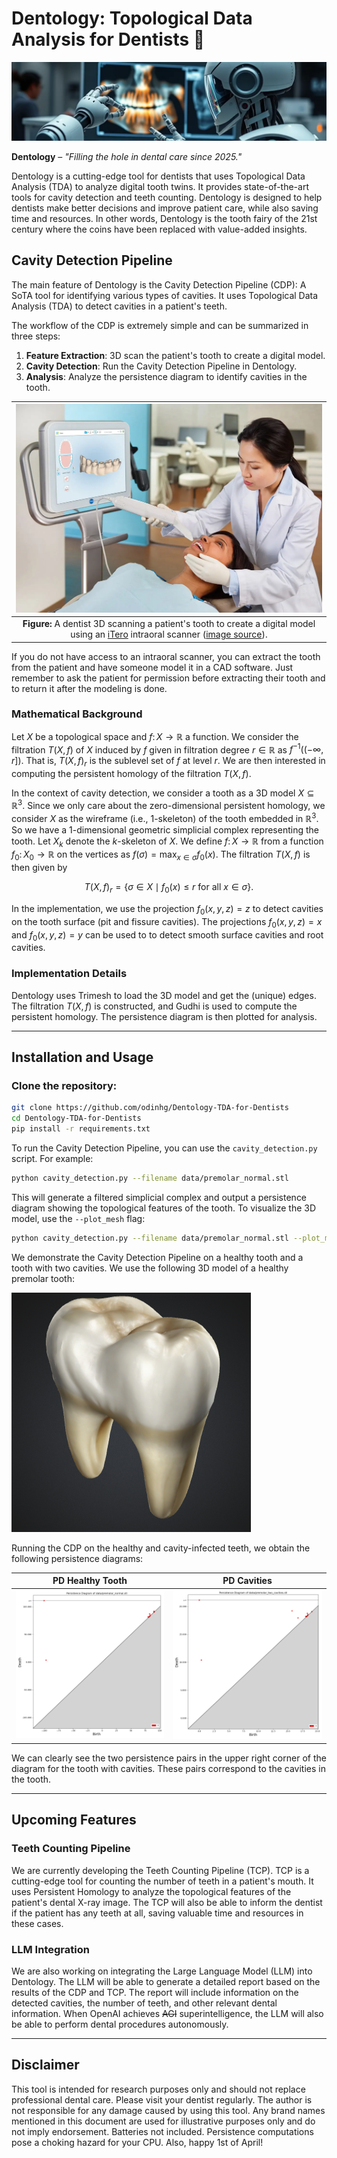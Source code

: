 # Dentology: Topological Data Analysis for Dentists 🦷

![header image showing a robot dentist](figs/header_image.png)

**Dentology** – *"Filling the hole in dental care since 2025."*

Dentology is a cutting-edge tool for dentists that uses Topological Data Analysis (TDA) to analyze digital tooth twins. It provides state-of-the-art tools for cavity detection and teeth counting. Dentology is designed to help dentists make better decisions and improve patient care, while also saving time and resources. In other words, Dentology is the tooth fairy of the 21st century where the coins have been replaced with value-added insights.

## Cavity Detection Pipeline

The main feature of Dentology is the Cavity Detection Pipeline (CDP): A SoTA tool for identifying various types of cavities. It uses Topological Data Analysis (TDA) to detect cavities in a patient's teeth.

The workflow of the CDP is extremely simple and can be summarized in three steps: 

1. **Feature Extraction**: 3D scan the patient's tooth to create a digital model.
2. **Cavity Detection**: Run the Cavity Detection Pipeline in Dentology.
3. **Analysis**: Analyze the persistence diagram to identify cavities in the tooth.

|![dentist 3d scanning a tooth](figs/itero-1.png)|
|:--:|
|**Figure:** A dentist 3D scanning a patient's tooth to create a digital model using an [iTero](https://www.itero.com/) intraoral scanner ([image source](https://arizonabraces.com/how-does-itero-scanner-work/)).|

If you do not have access to an intraoral scanner, you can extract the tooth from the patient and have someone model it in a CAD software. Just remember to ask the patient for permission before extracting their tooth and to return it after the modeling is done.

### Mathematical Background

Let $X$ be a topological space and $f\colon X\to\mathbb{R}$ a function. We consider the filtration $T(X,f)$ of $X$ induced by $f$ given in filtration degree $r\in\mathbb{R}$ as $f^{-1}((-\infty,r])$. That is, $T(X,f)_r$ is the sublevel set of $f$ at level $r$. We are then interested in computing the persistent homology of the filtration $T(X,f)$. 

In the context of cavity detection, we consider a tooth as a 3D model $X\subseteq\mathbb{R}^ 3$. Since we only care about the zero-dimensional persistent homology, we consider $X$ as the wireframe (i.e., $1$-skeleton) of the tooth embedded in $\mathbb{R}^3$. So we have a $1$-dimensional geometric simplicial complex representing the tooth. Let $X_k$ denote the $k$-skeleton of $X$. We define $f\colon X\to\mathbb{R}$ from a function $f_0\colon X_0\to\mathbb{R}$ on the vertices as $f(\sigma) = \max_{x\in\sigma} f_0(x)$. The filtration $T(X,f)$ is then given by

$$
T(X,f)_r = \left\lbrace\sigma\in X\mid f_0(x)\leq r\text{ for all }x\in\sigma\right\rbrace.
$$

In the implementation, we use the projection $f_0(x,y,z)=z$ to detect cavities on the tooth surface (pit and fissure cavities). The projections $f_0(x,y,z)=x$ and $f_0(x,y,z)=y$ can be used to to detect smooth surface cavities and root cavities.

### Implementation Details

Dentology uses Trimesh to load the 3D model and get the (unique) edges. The filtration $T(X,f)$ is constructed, and Gudhi is used to compute the persistent homology. The persistence diagram is then plotted for analysis.

---

## Installation and Usage

### Clone the repository:

```bash
git clone https://github.com/odinhg/Dentology-TDA-for-Dentists 
cd Dentology-TDA-for-Dentists
pip install -r requirements.txt
```

To run the Cavity Detection Pipeline, you can use the `cavity_detection.py` script. For example:

```bash
python cavity_detection.py --filename data/premolar_normal.stl
```

This will generate a filtered simplicial complex and output a persistence diagram showing the topological features of the tooth. To visualize the 3D model, use the `--plot_mesh` flag:

```bash
python cavity_detection.py --filename data/premolar_normal.stl --plot_mesh
```

We demonstrate the Cavity Detection Pipeline on a healthy tooth and a tooth with two cavities. We use the following 3D model of a healthy premolar tooth:

![3d tooth model](figs/premolar_3d_model_normal.png)

Running the CDP on the healthy and cavity-infected teeth, we obtain the following persistence diagrams:

| PD Healthy Tooth | PD Cavities | 
|:-----------------:|:-------------------:|
| ![point cloud normal](figs/persistence_diagram_normal.png)  | ![point cavity](figs/persistence_diagram_cavities.png) |

We can clearly see the two persistence pairs in the upper right corner of the diagram for the tooth with cavities. These pairs correspond to the cavities in the tooth.

---

## Upcoming Features

### Teeth Counting Pipeline

We are currently developing the Teeth Counting Pipeline (TCP). TCP is a cutting-edge tool for counting the number of teeth in a patient's mouth. It uses Persistent Homology to analyze the topological features of the patient's dental X-ray image. The TCP will also be able to inform the dentist if the patient has any teeth at all, saving valuable time and resources in these cases.

### LLM Integration

We are also working on integrating the Large Language Model (LLM) into Dentology. The LLM will be able to generate a detailed report based on the results of the CDP and TCP. The report will include information on the detected cavities, the number of teeth, and other relevant dental information. When OpenAI achieves ~~AGI~~ superintelligence, the LLM will also be able to perform dental procedures autonomously. 

---

## Disclaimer

This tool is intended for research purposes only and should not replace professional dental care. Please visit your dentist regularly. The author is not responsible for any damage caused by using this tool. Any brand names mentioned in this document are used for illustrative purposes only and do not imply endorsement. Batteries not included. Persistence computations pose a choking hazard for your CPU. Also, happy 1st of April!

